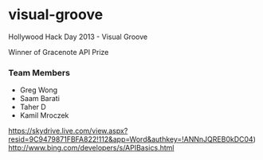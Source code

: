 visual-groove
==========

Hollywood Hack Day 2013 - Visual Groove

Winner of Gracenote API Prize

### Team Members
- Greg Wong
- Saam Barati
- Taher D
- Kamil Mroczek

https://skydrive.live.com/view.aspx?resid=9C9479871FBFA822!112&app=Word&authkey=!ANNnJQREB0kDC04)
http://www.bing.com/developers/s/APIBasics.html
